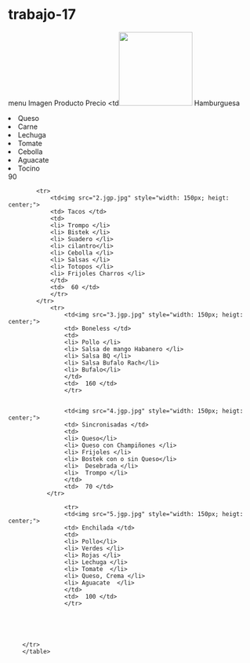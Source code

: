 # trabajo-17
menu 
        <tr>
            <th>Imagen</th>
            <th>Producto</th>
            <th>Precio</th>
        </tr>
        <tr>
            <td<img src="1.jgp.jpg" style="width: 150px; heigt: center;">
            <td>Hamburguesa </td>
            <td>
            <li> Queso </li>
            <li> Carne </li>
            <li> Lechuga </li>
            <li> Tomate </li>
            <li> Cebolla </li>
            <li> Aguacate </li>
            <li> Tocino </li>
            </td>
            <td>  90 </td>
            </tr>

            <tr>
                <td<img src="2.jgp.jpg" style="width: 150px; heigt: center;">
                <td> Tacos </td>
                <td>
                <li> Trompo </li>
                <li> Bistek </li>
                <li> Suadero </li>
                <li> cilantro</li>
                <li> Cebolla </li>
                <li> Salsas </li>
                <li> Totopos </li>
                <li> Frijoles Charros </li>
                </td>
                <td>  60 </td>
                </tr>
            </tr>
                <tr>
                    <td<img src="3.jgp.jpg" style="width: 150px; heigt: center;">
                    <td> Boneless </td>
                    <td>
                    <li> Pollo </li>
                    <li> Salsa de mango Habanero </li>
                    <li> Salsa BQ </li>
                    <li> Salsa Bufalo Rach</li>
                    <li> Bufalo</li>
                    </td>
                    <td>  160 </td>
                    </tr>


                    <td<img src="4.jgp.jpg" style="width: 150px; heigt: center;">
                    <td> Sincronisadas </td>
                    <td>
                    <li> Queso</li>
                    <li> Queso con Champiñones </li>
                    <li> Frijoles </li>
                    <li> Bostek con o sin Queso</li>
                    <li>  Desebrada </li>
                    <li>  Trompo </li>
                    </td>
                    <td>  70 </td>
               </tr>
             
                    <tr>
                    <td<img src="5.jgp.jpg" style="width: 150px; heigt: center;">
                    <td> Enchilada </td>
                    <td>
                    <li> Pollo</li>
                    <li> Verdes </li>
                    <li> Rojas </li>
                    <li> Lechuga </li>
                    <li> Tomate  </li>
                    <li> Queso, Crema </li>
                    <li> Aguacate  </li>
                    </td>
                    <td>  100 </td>
                    </tr>

                    
 


        </tr>
        </table>
